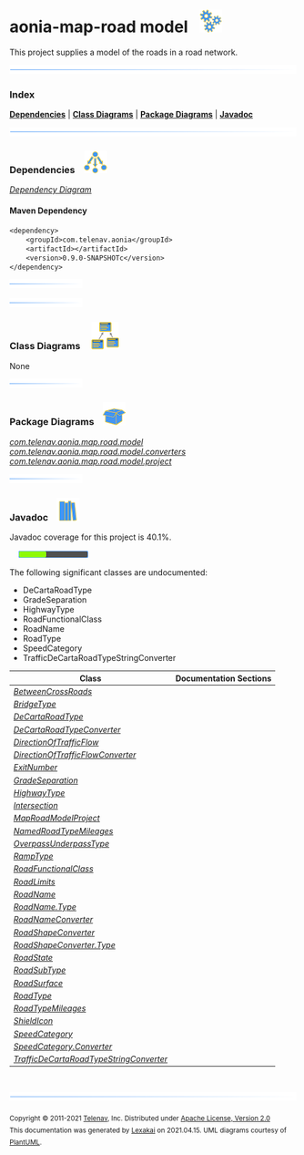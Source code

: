 # aonia-map-road model &nbsp;&nbsp;![](documentation/images/gears-40.png)

This project supplies a model of the roads in a road network.

![](documentation/images/horizontal-line.png)

### Index



[**Dependencies**](#dependencies) | [**Class Diagrams**](#class-diagrams) | [**Package Diagrams**](#package-diagrams) | [**Javadoc**](#javadoc)

![](documentation/images/horizontal-line.png)

### Dependencies <a name="dependencies"></a> &nbsp;&nbsp; ![](documentation/images/dependencies-40.png)

[*Dependency Diagram*](documentation/diagrams/dependencies.svg)

#### Maven Dependency

    <dependency>
        <groupId>com.telenav.aonia</groupId>
        <artifactId></artifactId>
        <version>0.9.0-SNAPSHOTc</version>
    </dependency>

![](documentation/images/short-horizontal-line.png)

[//]: # (start-user-text)



[//]: # (end-user-text)

![](documentation/images/short-horizontal-line.png)

### Class Diagrams <a name="class-diagrams"></a> &nbsp; &nbsp; ![](documentation/images/diagram-48.png)

None

![](documentation/images/short-horizontal-line.png)

### Package Diagrams <a name="package-diagrams"></a> &nbsp;&nbsp; ![](documentation/images/box-40.png)

[*com.telenav.aonia.map.road.model*](documentation/diagrams/com.telenav.aonia.map.road.model.svg)  
[*com.telenav.aonia.map.road.model.converters*](documentation/diagrams/com.telenav.aonia.map.road.model.converters.svg)  
[*com.telenav.aonia.map.road.model.project*](documentation/diagrams/com.telenav.aonia.map.road.model.project.svg)  

![](documentation/images/short-horizontal-line.png)

### Javadoc <a name="javadoc"></a> &nbsp;&nbsp; ![](documentation/images/books-40.png)

Javadoc coverage for this project is 40.1%.  
  
&nbsp; &nbsp;  ![](documentation/images/meter-40-12.png)

The following significant classes are undocumented:  

- DeCartaRoadType  
- GradeSeparation  
- HighwayType  
- RoadFunctionalClass  
- RoadName  
- RoadType  
- SpeedCategory  
- TrafficDeCartaRoadTypeStringConverter

| Class | Documentation Sections |
|---|---|
| [*BetweenCrossRoads*](https://telenav.github.io/aonia-data/javadoc/aonia.map.road.model/com/telenav/aonia/map/road/model/BetweenCrossRoads.html) |  |  
| [*BridgeType*](https://telenav.github.io/aonia-data/javadoc/aonia.map.road.model/com/telenav/aonia/map/road/model/BridgeType.html) |  |  
| [*DeCartaRoadType*](https://telenav.github.io/aonia-data/javadoc/aonia.map.road.model/com/telenav/aonia/map/road/model/DeCartaRoadType.html) |  |  
| [*DeCartaRoadTypeConverter*](https://telenav.github.io/aonia-data/javadoc/aonia.map.road.model/com/telenav/aonia/map/road/model/converters/DeCartaRoadTypeConverter.html) |  |  
| [*DirectionOfTrafficFlow*](https://telenav.github.io/aonia-data/javadoc/aonia.map.road.model/com/telenav/aonia/map/road/model/DirectionOfTrafficFlow.html) |  |  
| [*DirectionOfTrafficFlowConverter*](https://telenav.github.io/aonia-data/javadoc/aonia.map.road.model/com/telenav/aonia/map/road/model/converters/DirectionOfTrafficFlowConverter.html) |  |  
| [*ExitNumber*](https://telenav.github.io/aonia-data/javadoc/aonia.map.road.model/com/telenav/aonia/map/road/model/ExitNumber.html) |  |  
| [*GradeSeparation*](https://telenav.github.io/aonia-data/javadoc/aonia.map.road.model/com/telenav/aonia/map/road/model/GradeSeparation.html) |  |  
| [*HighwayType*](https://telenav.github.io/aonia-data/javadoc/aonia.map.road.model/com/telenav/aonia/map/road/model/HighwayType.html) |  |  
| [*Intersection*](https://telenav.github.io/aonia-data/javadoc/aonia.map.road.model/com/telenav/aonia/map/road/model/Intersection.html) |  |  
| [*MapRoadModelProject*](https://telenav.github.io/aonia-data/javadoc/aonia.map.road.model/com/telenav/aonia/map/road/model/project/MapRoadModelProject.html) |  |  
| [*NamedRoadTypeMileages*](https://telenav.github.io/aonia-data/javadoc/aonia.map.road.model/com/telenav/aonia/map/road/model/NamedRoadTypeMileages.html) |  |  
| [*OverpassUnderpassType*](https://telenav.github.io/aonia-data/javadoc/aonia.map.road.model/com/telenav/aonia/map/road/model/OverpassUnderpassType.html) |  |  
| [*RampType*](https://telenav.github.io/aonia-data/javadoc/aonia.map.road.model/com/telenav/aonia/map/road/model/RampType.html) |  |  
| [*RoadFunctionalClass*](https://telenav.github.io/aonia-data/javadoc/aonia.map.road.model/com/telenav/aonia/map/road/model/RoadFunctionalClass.html) |  |  
| [*RoadLimits*](https://telenav.github.io/aonia-data/javadoc/aonia.map.road.model/com/telenav/aonia/map/road/model/RoadLimits.html) |  |  
| [*RoadName*](https://telenav.github.io/aonia-data/javadoc/aonia.map.road.model/com/telenav/aonia/map/road/model/RoadName.html) |  |  
| [*RoadName.Type*](https://telenav.github.io/aonia-data/javadoc/aonia.map.road.model/com/telenav/aonia/map/road/model/RoadName.Type.html) |  |  
| [*RoadNameConverter*](https://telenav.github.io/aonia-data/javadoc/aonia.map.road.model/com/telenav/aonia/map/road/model/converters/RoadNameConverter.html) |  |  
| [*RoadShapeConverter*](https://telenav.github.io/aonia-data/javadoc/aonia.map.road.model/com/telenav/aonia/map/road/model/converters/RoadShapeConverter.html) |  |  
| [*RoadShapeConverter.Type*](https://telenav.github.io/aonia-data/javadoc/aonia.map.road.model/com/telenav/aonia/map/road/model/converters/RoadShapeConverter.Type.html) |  |  
| [*RoadState*](https://telenav.github.io/aonia-data/javadoc/aonia.map.road.model/com/telenav/aonia/map/road/model/RoadState.html) |  |  
| [*RoadSubType*](https://telenav.github.io/aonia-data/javadoc/aonia.map.road.model/com/telenav/aonia/map/road/model/RoadSubType.html) |  |  
| [*RoadSurface*](https://telenav.github.io/aonia-data/javadoc/aonia.map.road.model/com/telenav/aonia/map/road/model/RoadSurface.html) |  |  
| [*RoadType*](https://telenav.github.io/aonia-data/javadoc/aonia.map.road.model/com/telenav/aonia/map/road/model/RoadType.html) |  |  
| [*RoadTypeMileages*](https://telenav.github.io/aonia-data/javadoc/aonia.map.road.model/com/telenav/aonia/map/road/model/RoadTypeMileages.html) |  |  
| [*ShieldIcon*](https://telenav.github.io/aonia-data/javadoc/aonia.map.road.model/com/telenav/aonia/map/road/model/ShieldIcon.html) |  |  
| [*SpeedCategory*](https://telenav.github.io/aonia-data/javadoc/aonia.map.road.model/com/telenav/aonia/map/road/model/SpeedCategory.html) |  |  
| [*SpeedCategory.Converter*](https://telenav.github.io/aonia-data/javadoc/aonia.map.road.model/com/telenav/aonia/map/road/model/SpeedCategory.Converter.html) |  |  
| [*TrafficDeCartaRoadTypeStringConverter*](https://telenav.github.io/aonia-data/javadoc/aonia.map.road.model/com/telenav/aonia/map/road/model/converters/TrafficDeCartaRoadTypeStringConverter.html) |  |  

[//]: # (start-user-text)



[//]: # (end-user-text)

<br/>

![](documentation/images/horizontal-line.png)

<sub>Copyright &#169; 2011-2021 [Telenav](http://telenav.com), Inc. Distributed under [Apache License, Version 2.0](LICENSE)</sub>  
<sub>This documentation was generated by [Lexakai](https://github.com/Telenav/lexakai) on 2021.04.15. UML diagrams courtesy
of [PlantUML](http://plantuml.com).</sub>

